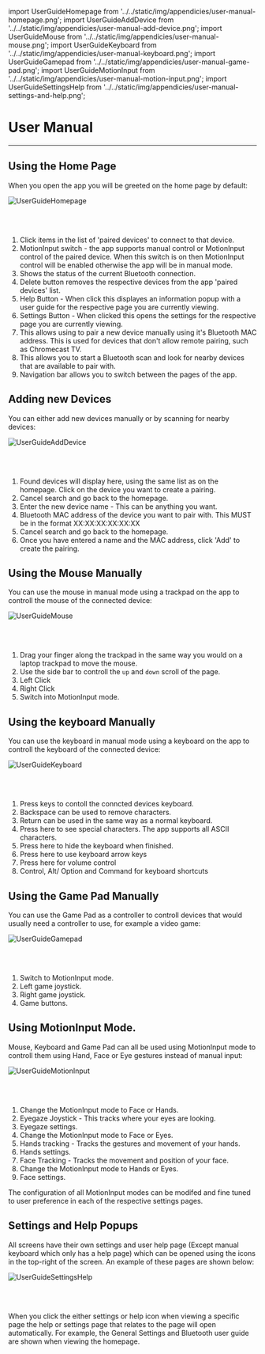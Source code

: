 import UserGuideHomepage from '../../static/img/appendicies/user-manual-homepage.png';
import UserGuideAddDevice from '../../static/img/appendicies/user-manual-add-device.png';
import UserGuideMouse from '../../static/img/appendicies/user-manual-mouse.png';
import UserGuideKeyboard from '../../static/img/appendicies/user-manual-keyboard.png';
import UserGuideGamepad from '../../static/img/appendicies/user-manual-game-pad.png';
import UserGuideMotionInput from '../../static/img/appendicies/user-manual-motion-input.png';
import UserGuideSettingsHelp from '../../static/img/appendicies/user-manual-settings-and-help.png';

# User Manual

---

## Using the Home Page

When you open the app you will be greeted on the home page by default:

<div class="img-center">
    <img src={UserGuideHomepage} alt="UserGuideHomepage" style={{height: 600}} />
</div>

<br></br>

1. Click items in the list of 'paired devices' to connect to that device.
2. MotionInput switch - the app supports manual control or MotionInput control of the paired device. When this switch is on then MotionInput control will be enabled otherwise the app will be in manual mode.
3. Shows the status of the current Bluetooth connection.
4. Delete button removes the respective devices from the app 'paired devices' list.
5. Help Button - When click this displayes an information popup with a user guide for the respective page you are currently viewing.
6. Settings Button - When clicked this opens the settings for the respective page you are currently viewing.
7. This allows using to pair a new device manually using it's Bluetooth MAC address. This is used for devices that don't allow remote pairing, such as Chromecast TV.
8. This allows you to start a Bluetooth scan and look for nearby devices that are available to pair with.
9. Navigation bar allows you to switch between the pages of the app.

## Adding new Devices

You can either add new devices manually or by scanning for nearby devices:

<div class="img-center">
    <img src={UserGuideAddDevice} alt="UserGuideAddDevice" style={{height: 600}} />
</div>

<br></br>

1. Found devices will display here, using the same list as on the homepage. Click on the device you want to create a pairing.
2. Cancel search and go back to the homepage.
3. Enter the new device name - This can be anything you want.
4. Bluetooth MAC address of the device you want to pair with. This MUST be in the format XX:XX:XX:XX:XX:XX
5. Cancel search and go back to the homepage.
6. Once you have entered a name and the MAC address, click 'Add' to create the pairing.

## Using the Mouse Manually

You can use the mouse in manual mode using a trackpad on the app to controll the mouse of the connected device:

<div class="img-center">
    <img src={UserGuideMouse} alt="UserGuideMouse" style={{height: 600}} />
</div>

<br></br>

1. Drag your finger along the trackpad in the same way you would on a laptop trackpad to move the mouse.
2. Use the side bar to controll the ```up``` and ```down``` scroll of the page.
3. Left Click
4. Right Click
5. Switch into MotionInput mode.

## Using the keyboard Manually

You can use the keyboard in manual mode using a keyboard on the app to controll the keyboard of the connected device:

<div class="img-center">
    <img src={UserGuideKeyboard} alt="UserGuideKeyboard" style={{height: 600}} />
</div>

<br></br>

1. Press keys to contoll the conncted devices keyboard.
2. Backspace can be used to remove characters.
3. Return can be used in the same way as a normal keyboard.
4. Press here to see special characters. The app supports all ASCII characters.
5. Press here to hide the keyboard when finished.
6. Press here to use keyboard arrow keys
7. Press here for volume control
8. Control, Alt/ Option and Command for keyboard shortcuts

## Using the Game Pad Manually

You can use the Game Pad as a controller to controll devices that would usually need a controller to use, for example a video game:

<div class="img-center">
    <img src={UserGuideGamepad} alt="UserGuideGamepad" style={{height: 600}} />
</div>

<br></br>

1. Switch to MotionInput mode.
2. Left game joystick.
3. Right game joystick.
4. Game buttons.

## Using MotionInput Mode.

Mouse, Keyboard and Game Pad can all be used using MotionInput mode to controll them using Hand, Face or Eye gestures instead of manual input:

<div class="img-center">
    <img src={UserGuideMotionInput} alt="UserGuideMotionInput" style={{height: 600}} />
</div>

<br></br>

1. Change the MotionInput mode to Face or Hands.
2. Eyegaze Joystick - This tracks where your eyes are looking.
3. Eyegaze settings.
4. Change the MotionInput mode to Face or Eyes.
5. Hands tracking - Tracks the gestures and movement of your hands.
6. Hands settings.
7. Face Tracking - Tracks the movement and position of your face.
8. Change the MotionInput mode to Hands or Eyes.
9. Face settings.

The configuration of all MotionInput modes can be modifed and fine tuned to user preference in each of the respective settings pages.

## Settings and Help Popups

All screens have their own settings and user help page (Except manual keyboard which only has a help page) which can be opened using the icons in the top-right of the screen. An example of these pages are shown below:

<div class="img-center">
    <img src={UserGuideSettingsHelp} alt="UserGuideSettingsHelp" style={{height: 600}} />
</div>

<br></br>

When you click the either settings or help icon when viewing a specific page the help or settings page that relates to the page will open automatically. For example, the General Settings and Bluetooth user guide are shown when viewing the homepage.
